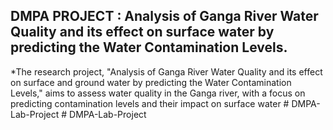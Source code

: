 

## DMPA PROJECT : Analysis of Ganga River Water Quality and its effect on surface water by predicting the Water Contamination Levels.


*The research project, "Analysis of Ganga River Water Quality and its effect on surface and ground water by predicting the Water Contamination Levels," aims to assess water quality in the Ganga river, with a focus on predicting contamination levels and their impact on surface water
#   D M P A - L a b - P r o j e c t 
 
 #   D M P A - L a b - P r o j e c t 
 
 
